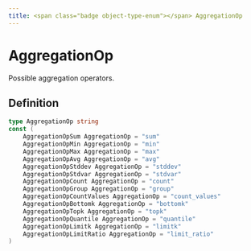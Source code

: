 ```yaml
---
title: <span class="badge object-type-enum"></span> AggregationOp
---
```

# <span class="badge object-type-enum"></span> AggregationOp

Possible aggregation operators.

## Definition

```go
type AggregationOp string
const (
	AggregationOpSum AggregationOp = "sum"
	AggregationOpMin AggregationOp = "min"
	AggregationOpMax AggregationOp = "max"
	AggregationOpAvg AggregationOp = "avg"
	AggregationOpStddev AggregationOp = "stddev"
	AggregationOpStdvar AggregationOp = "stdvar"
	AggregationOpCount AggregationOp = "count"
	AggregationOpGroup AggregationOp = "group"
	AggregationOpCountValues AggregationOp = "count_values"
	AggregationOpBottomk AggregationOp = "bottomk"
	AggregationOpTopk AggregationOp = "topk"
	AggregationOpQuantile AggregationOp = "quantile"
	AggregationOpLimitk AggregationOp = "limitk"
	AggregationOpLimitRatio AggregationOp = "limit_ratio"
)

```
